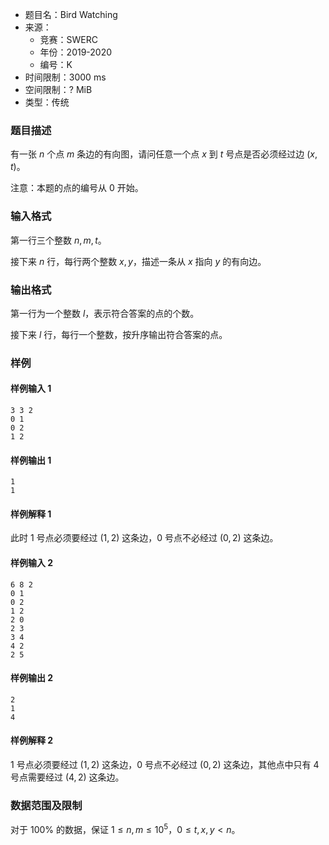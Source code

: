 - 题目名：Bird Watching
- 来源：
  - 竞赛：SWERC
  - 年份：2019-2020
  - 编号：K
- 时间限制：3000 ms
- 空间限制：? MiB
- 类型：传统

### 题目描述
有一张 $n$ 个点 $m$ 条边的有向图，请问任意一个点 $x$ 到 $t$ 号点是否必须经过边 $(x,t)$。

注意：本题的点的编号从 $0$ 开始。

### 输入格式
第一行三个整数 $n,m,t$。

接下来 $n$ 行，每行两个整数 $x,y$，描述一条从 $x$ 指向 $y$ 的有向边。

### 输出格式
第一行为一个整数 $l$，表示符合答案的点的个数。

接下来 $l$ 行，每行一个整数，按升序输出符合答案的点。

### 样例
#### 样例输入 1
```
3 3 2
0 1
0 2
1 2
```
#### 样例输出 1
```
1
1
```
#### 样例解释 1
此时 $1$ 号点必须要经过 $(1,2)$ 这条边，$0$ 号点不必经过 $(0,2)$ 这条边。
#### 样例输入 2
```
6 8 2
0 1
0 2
1 2
2 0
2 3
3 4
4 2
2 5
```
#### 样例输出 2
```
2
1
4
```
#### 样例解释 2
 $1$ 号点必须要经过 $(1,2)$ 这条边，$0$ 号点不必经过 $(0,2)$ 这条边，其他点中只有 $4$ 号点需要经过 $(4,2)$ 这条边。
### 数据范围及限制
对于 $100\%$ 的数据，保证 $1\le n,m\le 10^5$，$0\le t,x,y<n$。
